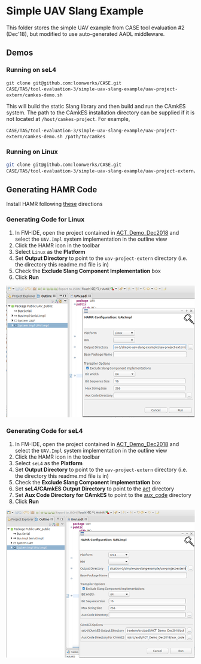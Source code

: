 # Simple UAV Slang Example

This folder stores the simple UAV example from CASE tool evaluation #2 (Dec'18), but modified to use auto-generated AADL middleware.

## Demos

### Running on seL4

```
git clone git@github.com:loonwerks/CASE.git
CASE/TA5/tool-evaluation-3/simple-uav-slang-example/uav-project-extern/camkes-demo.sh 
```

This will build the static Slang library and then build and run the CAmkES system. 
The path to the CAmkES installation directory can be supplied if it is not 
located at `/host/camkes-project`.  For example,

```
CASE/TA5/tool-evaluation-3/simple-uav-slang-example/uav-project-extern/camkes-demo.sh /path/to/camkes
```


### Running on Linux

```bash
git clone git@github.com:loonwerks/CASE.git
CASE/TA5/tool-evaluation-3/simple-uav-slang-example/uav-project-extern/linux-demo.sh
```

## Generating HAMR Code

Install HAMR following [these](https://github.com/sireum/hamr-plugin-update-site) directions

### Generating Code for Linux

1. In FM-IDE, open the project contained in [ACT_Demo_Dec2018](src/aadl/ACT_Demo_Dec2018) and select the ``UAV.Impl`` system implementation in the outline view
2. Click the HAMR icon in the toolbar
3. Select ``Linux`` as the **Platform**
4. Set **Output Directory** to point to the ``uav-project-extern`` directory (i.e. the directory this readme.md file is in)
5. Check the **Exclude Slang Component Implementation** box
6. Click **Run**

![linux-options](resources/linux-options.png)

### Generating Code for seL4

1. In FM-IDE, open the project contained in [ACT_Demo_Dec2018](src/aadl/ACT_Demo_Dec2018) and select the ``UAV.Impl`` system implementation in the outline view
2. Click the HAMR icon in the toolbar
3. Select ``seL4`` as the **Platform**
4. Set **Output Directory** to point to the ``uav-project-extern`` directory (i.e. the directory this readme.md file is in)
5. Check the **Exclude Slang Component Implementation** box
6. Set **seL4/CAmkES Output Directory** to point to the [act](src/aadl/ACT_Demo_Dec2018/act) directory
7. Set **Aux Code Directory for CAmkES** to point to the [aux_code](src/aadl/ACT_Demo_Dec2018/aux_code) directory
8. Click **Run**

![camkes-options](resources/camkes-options.png)